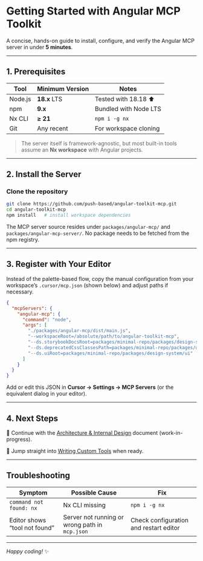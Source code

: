 # Getting Started with Angular MCP Toolkit

A concise, hands-on guide to install, configure, and verify the Angular MCP server in under **5 minutes**.

---

## 1. Prerequisites

| Tool | Minimum Version | Notes |
| ---- | --------------- | ----- |
| Node.js | **18.x** LTS | Tested with 18.18 ⬆︎ |
| npm | **9.x** | Bundled with Node LTS |
| Nx CLI | **≥ 21** | `npm i -g nx` |
| Git | Any recent | For workspace cloning |

> The server itself is framework-agnostic, but most built-in tools assume an **Nx workspace** with Angular projects.

---

## 2. Install the Server

### Clone the repository

```bash
git clone https://github.com/push-based/angular-toolkit-mcp.git
cd angular-toolkit-mcp
npm install   # install workspace dependencies
```

The MCP server source resides under `packages/angular-mcp/` and `packages/angular-mcp-server/`. No package needs to be fetched from the npm registry.

---

## 3. Register with Your Editor

Instead of the palette-based flow, copy the manual configuration from your workspace’s `.cursor/mcp.json` (shown below) and adjust paths if necessary.

```json
{
  "mcpServers": {
    "angular-mcp": {
      "command": "node",
      "args": [
        "./packages/angular-mcp/dist/main.js",
        "--workspaceRoot=/absolute/path/to/angular-toolkit-mcp",
        "--ds.storybookDocsRoot=packages/minimal-repo/packages/design-system/storybook-host-app/src/components",
        "--ds.deprecatedCssClassesPath=packages/minimal-repo/packages/design-system/component-options.js",
        "--ds.uiRoot=packages/minimal-repo/packages/design-system/ui"
      ]
    }
  }
}
```

Add or edit this JSON in **Cursor → Settings → MCP Servers** (or the equivalent dialog in your editor).

---

## 4. Next Steps

🔗 Continue with the [Architecture & Internal Design](./architecture-internal-design.md) document (work-in-progress).

🚀 Jump straight into [Writing Custom Tools](./writing-custom-tools.md) when ready.

---

## Troubleshooting

| Symptom | Possible Cause | Fix |
| ------- | -------------- | --- |
| `command not found: nx` | Nx CLI missing | `npm i -g nx` |
| Editor shows “tool not found” | Server not running or wrong path in `mcp.json` | Check configuration and restart editor |

---

*Happy coding!* ✨ 